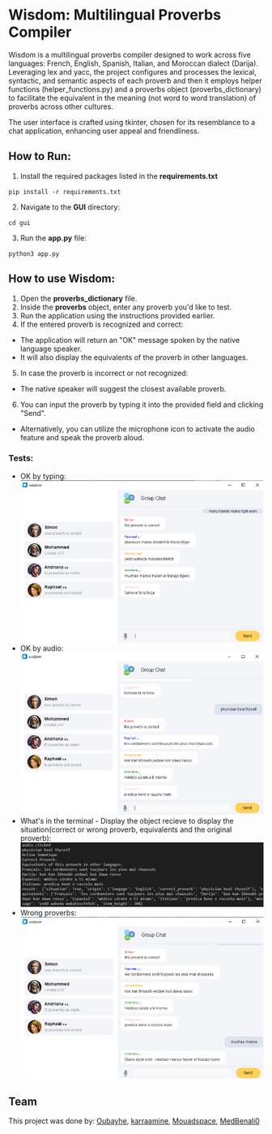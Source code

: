 # Wisdom: Multilingual Proverbs Compiler
Wisdom is a multilingual proverbs compiler designed to work across five languages: French, English, Spanish, Italian, and Moroccan dialect (Darija). Leveraging lex and yacc, the project configures and processes the lexical, syntactic, and semantic aspects of each proverb and then it employs helper functions (helper_functions.py) and a proverbs object (proverbs_dictionary) to facilitate the equivalent in the meaning (not word to word translation) of proverbs across other cultures.

The user interface is crafted using tkinter, chosen for its resemblance to a chat application, enhancing user appeal and friendliness.

## How to Run:
1. Install the required packages listed in the **requirements.txt**
```
pip install -r requirements.txt
``` 
2. Navigate to the **GUI** directory:
```
cd gui
```
3. Run the **app.py** file:
```
python3 app.py
```

## How to use Wisdom:
1. Open the **proverbs_dictionary** file.
2. Inside the **proverbs** object, enter any proverb you'd like to test.
3. Run the application using the instructions provided earlier.
4. If the entered proverb is recognized and correct:
  * The application will return an "OK" message spoken by the native language speaker.
  * It will also display the equivalents of the proverb in other languages.
5. In case the proverb is incorrect or not recognized:
  * The native speaker will suggest the closest available proverb.
6. You can input the proverb by typing it into the provided field and clicking "Send".
  * Alternatively, you can utilize the microphone icon to activate the audio feature and speak the proverb aloud.

### Tests:
* OK by typing:
![ok_typing](images-wisdom/wisdom_compilation_app_gui.png)
* OK by audio:
![ok_audio](images-wisdom/testaudio_eng.png)
* What's in the terminal - Display the object recieve to display the situation(correct or wrong proverb, equivalents and the original proverb):
![terminal](images-wisdom/backend-audio.png)
* Wrong proverbs:
![wrong_proverb](images-wisdom/wrong_proverb_esp.png)

## Team
This project was done by: [Oubayhe](https://github.com/Oubayhe), [karraamine](https://github.com/karraamine), [Mouadspace](https://github.com/Mouadspace), [MedBenali0](https://github.com/MedBenali0)
